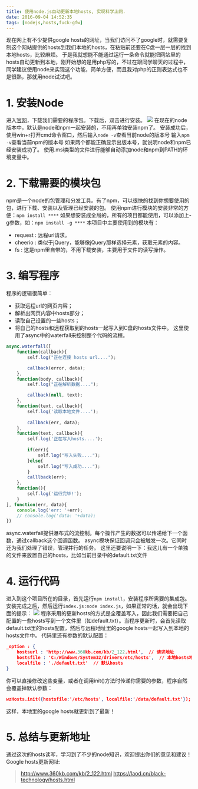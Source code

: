 ```yaml
---
title: 使用node.js自动更新本地hosts, 实现科学上网.
date: 2016-09-04 14:52:35
tags: [nodejs,hosts,fuck-gfw]
---
```

现在网上有不少提供google hosts的网址，当我们访问不了google时，就需要复制这个网站提供的hosts到我们本地的hosts，在粘贴前还要在C盘一层一层的找到本地hosts，比较麻烦。
于是我就想能不能通过运行一条命令就能把网站里的hosts自动更新到本地，刚开始想的是用php写的，不过在跟同学聊天的过程中，同学建议使用node来实现这个功能，简单方便，而且我对php的正则表达式也不是很熟，那就用node试试吧。
<!-- more -->

# 1. 安装Node
进入[官网](https://nodejs.org/en/download)，下载我们需要的程序包。下载后，双击进行安装。
![](http://7xoatu.com1.z0.glb.clouddn.com/o_1ajj0h2ii5r4uk81u9p27i1i11a.jpg)
在现在的node版本中，默认是node和npm一起安装的，不用再单独安装npm了。
安装成功后，使用win+r打开cmd命令窗口，然后输入``node -v``查看当前node的版本号
输入``npm -v``查看当前npm的版本号
如果两个都能正确显示出版本号，就说明node和npm已经安装成功了。
使用.msi类型的文件进行能够自动添加node和npm到PATH的环境变量中。

# 2. 下载需要的模块包
npm是一个node的包管理和分发工具。有了npm，可以很快的找到你想要使用的包，进行下载、安装以及管理已经安装的包。
使用npm进行模块的安装非常的方便：``npm install ****``
如果想安装成全局的，所有的项目都能使用，可以添加上-g参数，如：``npm install -g ****``
本项目中主要使用到的模块有：
* request : 远程url请求。
* cheerio : 类似于jQuery，能够像jQuery那样选择元素，获取元素的内容。
* fs : 这是npm里自带的，不用下载安装，主要用于文件的读写操作。

# 3. 编写程序
程序的逻辑很简单：
* 获取远程url的网页内容；
* 解析出网页内容中hosts部分； 
* 读取自己设置的一些hosts；  
* 将自己的hosts和远程获取到的hosts一起写入到C盘的hosts文件中。 
这里使用了async中的waterfall来控制整个代码的流程。

```js
async.waterfall([
    function(callback){
        self.log("正在连接 hosts url....");

        callback(error, data);
    },
    function(body, callback){
        self.log("正在解析数据....");

        callback(null, text);
    },
    function(text, callback){
        self.log('读取本地文件....');
        
        callback(err, data); 
    },
    function(text, callback){
        self.log('正在写入hosts....');
        
        if(err){
            self.log("写入失败....");
        }else{
            self.log("写入成功....");
        }
        calllback(err);
    },
    function(){
        self.log('运行完毕!');
    }
], function(err, data){
    console.log('err: '+err);
    // console.log('data: '+data);
})	
```

async.waterfall提供瀑布式的流控制。每个操作产生的数据可以传递给下一个函数，通过callback这个回调函数。 
async模块保证回调只会被触发一次。它同时还为我们处理了错误，管理并行的任务。 
这里还要说明一下：我这儿有一个单独的文件来放置自己的hosts，比如当前目录中的default.txt文件

# 4. 运行代码
进入到这个项目所在的目录，首先运行``npm install``，安装程序所需要的集成包。安装完成之后，然后运行``index.js:node index.js``，如果正常的话，就会出现下面的提示：
![](http://7xoatu.com1.z0.glb.clouddn.com/o_1ajj1499q125g1lkufv518c31r5ga.png)
程序采用的更新hosts的方式是全覆盖写入，因此我们需要把自己配置的一些hosts写到一个文件里（如default.txt）。当程序更新时，会首先读取default.txt里的hosts配置，然后与远程地址里的google hosts一起写入到本地的hosts文件中。
代码里还有参数的默认配置：
```json
_option : {  
	hostsurl : 'http://www.360kb.com/kb/2_122.html',  // 请求地址
	hostsfile : 'C:/Windows/System32/drivers/etc/hosts',  // 本地hosts地址
	localfile : './default.txt'  // 默认hosts
}
```
你可以直接修改这些变量，或者在调用init()方法时传递你需要的参数，程序自然会覆盖掉默认参数：
```json
wzHosts.init({hostsfile:'/etc/hosts', localfile:'/data/default.txt'}); 
```
这样，本地里的google hosts就更新到了最新！

# 5. 总结与更新地址
通过这次的hosts读写，学习到了不少的node知识，欢迎提出你们的意见和建议！
Google hosts更新网址:
>http://www.360kb.com/kb/2_122.html
>https://laod.cn/black-technology/hosts.html